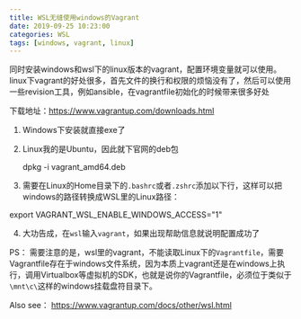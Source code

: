 ```yaml
---
title: WSL无缝使用windows的Vagrant
date: 2019-09-25 10:23:00 
categories: WSL
tags: [windows, vagrant, linux]
---
```

同时安装windows和wsl下的linux版本的vagrant，配置环境变量就可以使用。linux下vagrant的好处很多，首先文件的换行和权限的烦恼没有了，然后可以使用一些revision工具，例如ansible，在vagrantfile初始化的时候带来很多好处

下载地址：https://www.vagrantup.com/downloads.html

1. Windows下安装就直接exe了
2. Linux我的是Ubuntu，因此就下官网的deb包

    dpkg -i vagrant_amd64.deb

3. 需要在Linux的Home目录下的`.bashrc`或者`.zshrc`添加以下行，这样可以把windows的路径转换成WSL里的Linux路径：

export VAGRANT_WSL_ENABLE_WINDOWS_ACCESS="1"

4. 大功告成，在`wsl`输入`vagrant`，如果出现帮助信息就说明配置成功了

PS： 需要注意的是，wsl里的vagrant，不能读取Linux下的`Vagrantfile`，需要Vagrantfile存在于windows文件系统，因为本质上vagrant还是在windows上执行，调用Virtualbox等虚拟机的SDK，也就是说你的Vagrantfile，必须位于类似于`\mnt\c\`这样的windows挂载盘符目录下。

Also see：
https://www.vagrantup.com/docs/other/wsl.html